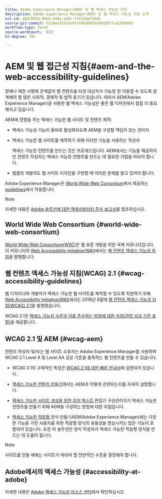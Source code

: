 ```yaml
---
title: Adobe Experience Manager(AEM) 및 웹 액세스 가능성 지침
description: Adobe Experience Manager(AEM) 및 웹 액세스 가능성 지침 소개
exl-id: db8785b9-09eb-444a-addc-74c520e710a9
source-git-commit: b220adf6fa3e9faf94389b9a9416b7fca2f89d9d
workflow-type: tm+mt
source-wordcount: '415'
ht-degree: 70%

---
```


# AEM 및 웹 접근성 지침{#aem-and-the-web-accessibility-guidelines}

장애나 제한 사항에 관계없이 웹 컨텐츠를 타겟 대상자가 가능한 한 이용할 수 있도록 설계해야 할 많은 사회적, 경제적 및 법적 동기가 있습니다. 따라서 AEM(Adobe Experience Manager)을 사용한 웹 액세스 가능성은 좋은 웹 디자인에서 점점 더 중요해지고 있습니다.

AEM에 영향을 주는 액세스 가능한 웹 사이트 및 컨텐츠 제작:

* 액세스 가능성 기능이 올바로 활성화되도록 AEM을 구성할 책임이 있는 관리자

* 액세스 가능한 웹 사이트를 제작하기 위해 이러한 기능을 사용하는 작성자

   액세스 가능한 컨텐츠를 만드는 것은 프로세스입니다. AEM에서는 기능을 제공하지만 컨텐츠 작성자는 액세스 가능한 컨텐츠를 만드는 데 필요한 기법을 따라야 합니다.

* 템플릿 개발자도 웹 사이트 디자인을 구현할 때 이러한 문제를 알고 있어야 합니다.

Adobe Experience Manager은 [World Wide Web Consortium](#world-wide-web-consortium)에서 제공하는 [guidelines](#wcag-accessibility-guidelines)에서 작동합니다.

>[!NOTE]
>
>자세한 내용은 [Adobe 솔루션에 대한 액세서빌러티 준수 보고서](https://www.adobe.com/accessibility/compliance.html)를 참조하십시오.

## World Wide Web Consortium {#world-wide-web-consortium}

[World Wide Web Consortium(W3C)](https://www.w3.org/)은 웹 표준 개발을 위한 국제 커뮤니티입니다. 이 커뮤니티의 [Web Accessibility Initiative(WAI)](https://www.w3.org/WAI/)에서는 [웹 컨텐츠 액세스 가능성 지침](#wcag-accessibility-guidelines)을 발행합니다.

## 웹 컨텐츠 액세스 가능성 지침(WCAG) 2.1 {#wcag-accessibility-guidelines}

웹 디자이너와 개발자가 액세스 가능한 웹 사이트를 제작할 수 있도록 지원하기 위해 [Web Accessibility Initiative(WAI)](https://www.w3.org/WAI/)에서는 2018년 6월에 [웹 컨텐츠 액세스 가능성 지침(WCAG) 2.1](https://www.w3.org/TR/WCAG/)을 발행했습니다.

WCAG 2.1은 [액세스 가능성 수준과 이를 준수하는 방법에 대한 지침(관련 성공 기준 포함)](https://www.w3.org/TR/WCAG/#conformance)을 제공합니다.

## WCAG 2.1 및 AEM {#wcag-aem}

컨텐츠 작성자 및/또는 웹 사이트 소유자는 Adobe Experience Manager를 사용하여 WCAG 2.1 Level A 및 Level AA 성공 기준을 충족하는 웹 컨텐츠를 만들 수 있습니다.

* WCAG 2.1의 구체적인 특징은 [WCAG 2.1에 대한 빠른 안내서](/help/managing/qg-wcag.md)에 설명되어 있습니다.

* [액세스 가능한 컨텐츠 만들기](/help/sites-authoring/creating-accessible-content.md)에서는 AEM과 어떻게 관련되는지를 자세히 설명합니다.

* [액세스 가능한 사이트 생성을 위한 리치 텍스트 ](/help/sites-administering/rte-accessible-content.md)
편집기 구성관리자가 액세스 가능한 컨텐츠를 만들기 위해 AEM을 구성하는 방법에 대한 지침입니다.

* [액세스 가능한 적응형 ](/help/forms/using/creating-accessible-adaptive-forms.md)
양식 만들기AEM(Adobe Experience Manager)에는 다양한 기능을 가진 사용자를 위한 적응형 양식의 유용성을 향상시키는 많은 기능이 포함되어 있습니다. 또한 이 솔루션은 양식 작성자가 액세스 가능한 적응형 양식을 만드는 데 도움이 됩니다.

>[!NOTE]
>
>사이트를 만들 때에는 사이트가 따라야 할 전반적인 수준을 결정해야 합니다.

## Adobe에서의 액세스 가능성 {#accessibility-at-adobe}

자세한 내용은 [Adobe 액세스 가능성 리소스 센터](https://www.adobe.com/accessibility/)에서 확인하십시오.
